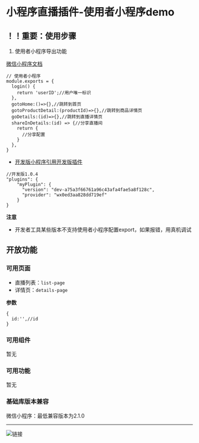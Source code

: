 # 小程序直播插件-使用者小程序demo

## ！！重要：使用步骤

1. 使用者小程序导出功能

[微信小程序文档](https://developers.weixin.qq.com/miniprogram/dev/framework/plugin/using.html#%E5%AF%BC%E5%87%BA%E5%88%B0%E6%8F%92%E4%BB%B6)

```
// 使用者小程序
module.exports = {
  login() {
    return 'userID';//用户唯一标识
  },
  gotoHome:()=>{},//跳转到首页
  gotoProductDetail:(productId)=>{},//跳转到商品详情页
  goDetails:(id)=>{},//跳转到直播详情页
  shareInDetails:(id) => {//分享直播间
    return {
      //分享配置
    }
  },
}
```

- [开发版小程序引用开发版插件](https://developers.weixin.qq.com/miniprogram/dev/framework/plugin/development.html)

```
//开发版1.0.4
"plugins": {
    "myPlugin": {
      "version": "dev-a75a3f66761a96c43afa4fae5a8f128c",
      "provider": "wx0ed3aa828dd719ef"
    }
}
```

**注意**

- 开发者工具某些版本不支持使用者小程序配置export，如果报错，用真机调试

## 开放功能

### 可用页面
- 直播列表：`list-page`
- 详情页：`details-page`

**参数**

```
{
  id:'',//id
}
```

### 可用组件

暂无

### 可用功能

暂无

### 基础库版本兼容

微信小程序：最低兼容版本为2.1.0

-------------------
![链接](./example.jpeg)



